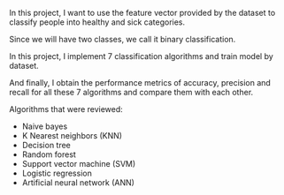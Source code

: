 In this project, I want to use the feature vector provided by the dataset 
to classify people into healthy and sick categories.

Since we will have two classes, we call it binary classification.

In this project, I implement 7 classification algorithms and train model by dataset.

And finally, I obtain the performance metrics of accuracy, precision and recall 
for all these 7 algorithms and compare them with each other.

Algorithms that were reviewed:
* Naive bayes
* K Nearest neighbors (KNN)
* Decision tree
* Random forest
* Support vector machine (SVM)
* Logistic regression
* Artificial neural network (ANN)
